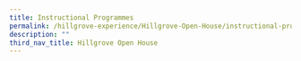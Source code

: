 ```yaml
---
title: Instructional Programmes
permalink: /hillgrove-experience/Hillgrove-Open-House/instructional-programmes/
description: ""
third_nav_title: Hillgrove Open House
---
```

